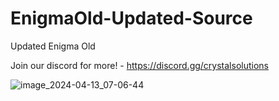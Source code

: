 # EnigmaOld-Updated-Source

Updated Enigma Old

Join our discord for more! - https://discord.gg/crystalsolutions

![image_2024-04-13_07-06-44](https://github.com/pulsare2568/EnigmaOld-Updated-Source/assets/166839370/fe9ef463-7df9-4c9b-a1ae-08c60b70e9b3)

